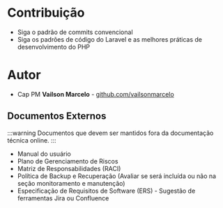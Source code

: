 # Contribuição

- Siga o padrão de commits convencional
- Siga os padrões de código do Laravel e as melhores práticas de desenvolvimento do PHP

# Autor

- Cap PM **Vailson Marcelo** - [github.com/vailsonmarcelo](https://github.com/vailsonmarcelo)

## Documentos Externos

:::warning
Documentos que devem ser mantidos fora da documentação técnica online.
:::

- Manual do usuário
- Plano de Gerenciamento de Riscos
- Matriz de Responsabilidades (RACI)
- Política de Backup e Recuperação (Avaliar se será incluída ou não na seção monitoramento e manutenção)
- Especificação de Requisitos de Software (ERS) - Sugestão de ferramentas Jira ou Confluence
